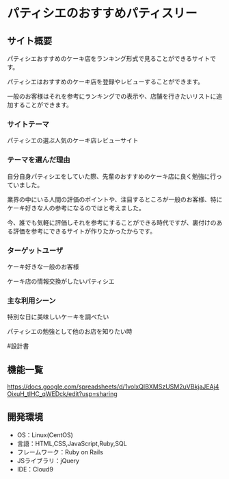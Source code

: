 # パティシエのおすすめパティスリー

## サイト概要
パティシエおすすめのケーキ店をランキング形式で見ることができるサイトです。

パティシエはおすすめのケーキ店を登録やレビューすることができます。

一般のお客様はそれを参考にランキングでの表示や、店舗を行きたいリストに追加することができます。

### サイトテーマ
パティシエの選ぶ人気のケーキ店レビューサイト


### テーマを選んだ理由
自分自身パティシエをしていた際、先輩のおすすめのケーキ店に良く勉強に行っていました。

業界の中にいる人間の評価のポイントや、注目するところが一般のお客様、特にケーキ好きな人の参考になるのではと考えました。

今、誰でも気軽に評価しそれを参考にすることができる時代ですが、裏付けのある評価を参考にできるサイトが作りたかったからです。

### ターゲットユーザ
ケーキ好きな一般のお客様

ケーキ店の情報交換がしたいパティシエ

### 主な利用シーン
特別な日に美味しいケーキを調べたい

パティシエの勉強として他のお店を知りたい時

#設計書

## 機能一覧
https://docs.google.com/spreadsheets/d/1volxQIBXMSzUSM2uVBkjaJEAj4OixuH_tIHC_qWEDck/edit?usp=sharing

## 開発環境
- OS：Linux(CentOS)
- 言語：HTML,CSS,JavaScript,Ruby,SQL
- フレームワーク：Ruby on Rails
- JSライブラリ：jQuery
- IDE：Cloud9

